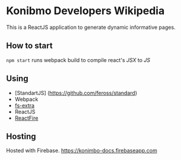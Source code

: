 # Konibmo Developers Wikipedia
This is a ReactJS application to generate dynamic informative pages.

## How to start
``npm start`` runs webpack build to compile react's _JSX_ to _JS_

## Using
- [StandartJS] (https://github.com/feross/standard)
- Webpack
- [fs-extra](https://www.npmjs.com/package/fs-extra)
- ReactJS
- [ReactFire](https://github.com/firebase/reactfire/blob/master/docs/quickstart.md)

## Hosting
Hosted with Firebase.
https://konimbo-docs.firebaseapp.com
